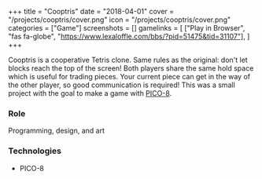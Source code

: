 +++
title = "Cooptris"
date = "2018-04-01"
cover = "/projects/cooptris/cover.png"
icon = "/projects/cooptris/cover.png"
categories = ["Game"]
screenshots = []
gamelinks = [
    ["Play in Browser", "fas fa-globe", "https://www.lexaloffle.com/bbs/?pid=51475&tid=31107"],
]
+++

Cooptris is a cooperative Tetris clone. Same rules as the original: don't let blocks reach the top of the screen! Both players share the same hold space which is useful for trading pieces. Your current piece can get in the way of the other player, so good communication is required! This was a small project with the goal to make a game with [PICO-8](https://www.lexaloffle.com/pico-8.php).

### Role
Programming, design, and art

### Technologies
* PICO-8